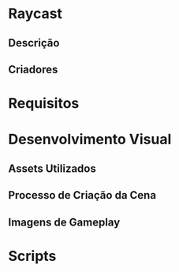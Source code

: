 # Raycast
## Descrição

## Criadores

# Requisitos 

# Desenvolvimento Visual
## Assets Utilizados

## Processo de Criação da Cena

## Imagens de Gameplay

# Scripts




